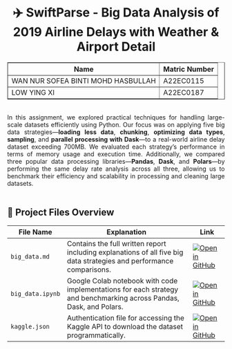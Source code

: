 <h1 align="center"> 
  ✈️ SwiftParse - Big Data Analysis of 2019 Airline Delays with Weather & Airport Detail
</h1>

<table border="1" align="center" cellpadding="8" cellspacing="0">
  <tr>
    <th>Name</th>
    <th>Matric Number</th>
  </tr>
  <tr>
    <td>WAN NUR SOFEA BINTI MOHD HASBULLAH</td>
    <td>A22EC0115</td>
  </tr>
  <tr>
    <td>LOW YING XI</td>
    <td>A22EC0187</td>
  </tr>
</table>

<br>

<p align="justify" style="max-width: 800px; margin: auto; text-align: justify;">
  In this assignment, we explored practical techniques for handling large-scale datasets efficiently using Python. Our focus was on applying five big data strategies—<strong>loading less data</strong>, <strong>chunking</strong>, <strong>optimizing data types</strong>, <strong>sampling</strong>, and <strong>parallel processing with Dask</strong>—to a real-world airline delay dataset exceeding 700MB.
  We evaluated each strategy’s performance in terms of memory usage and execution time. Additionally, we compared three popular data processing libraries—<strong>Pandas</strong>, <strong>Dask</strong>, and <strong>Polars</strong>—by performing the same delay rate analysis across all three, allowing us to benchmark their efficiency and scalability in processing and cleaning large datasets.
</p>

<br>

## 📁 Project Files Overview

| File Name         | Explanation                                                                                                   | Link                                                                                                                                 |
|-------------------|---------------------------------------------------------------------------------------------------------------|--------------------------------------------------------------------------------------------------------------------------------------|
| `big_data.md`     | Contains the full written report including explanations of all five big data strategies and performance comparisons. | [![Open in GitHub](https://img.shields.io/static/v1?label=&message=Open%20in%20GitHub&labelColor=grey&color=blue&logo=github)](https://github.com/drshahizan/HPDP/blob/main/2425/assignment/A2/bdm/SwiftParse/big_data.md) |
| `big_data.ipynb`  | Google Colab notebook with code implementations for each strategy and benchmarking across Pandas, Dask, and Polars. | [![Open in GitHub](https://img.shields.io/static/v1?label=&message=Open%20in%20GitHub&labelColor=grey&color=blue&logo=github)](https://github.com/drshahizan/HPDP/blob/main/2425/assignment/A2/bdm/SwiftParse/big_data.ipynb) |
| `kaggle.json`     | Authentication file for accessing the Kaggle API to download the dataset programmatically.                     | [![Open in GitHub](https://img.shields.io/static/v1?label=&message=Open%20in%20GitHub&labelColor=grey&color=blue&logo=github)](https://github.com/drshahizan/HPDP/blob/main/2425/assignment/A2/bdm/SwiftParse/kaggle.json) |
